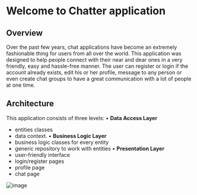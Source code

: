 # **Welcome to Chatter application**

## Overview
Over the past few years, chat applications have become an extremely fashionable thing for users from all over the world. This application was designed to help people connect with their near and dear ones in a very friendly, easy and hassle-free manner.
The user can register or login if the account already exists, edit his or her profile, message to any person or even create chat groups to have a great communication with a lot of people at one time.


## Architecture
This application consists of three levels: 
• **Data Access Layer**
  -	entities classes
  -	data context.
•	**Business Logic Layer**
  -	business logic classes for every entity
  -	generic repository to work with entities
•	**Presentation Layer**
  -	user-friendly interface
  -	login/register pages
  -	profile page
  -	chat page

![image](https://user-images.githubusercontent.com/43004999/138233578-c47d4b04-0d5e-40c0-9e7f-0ab984276970.png)
